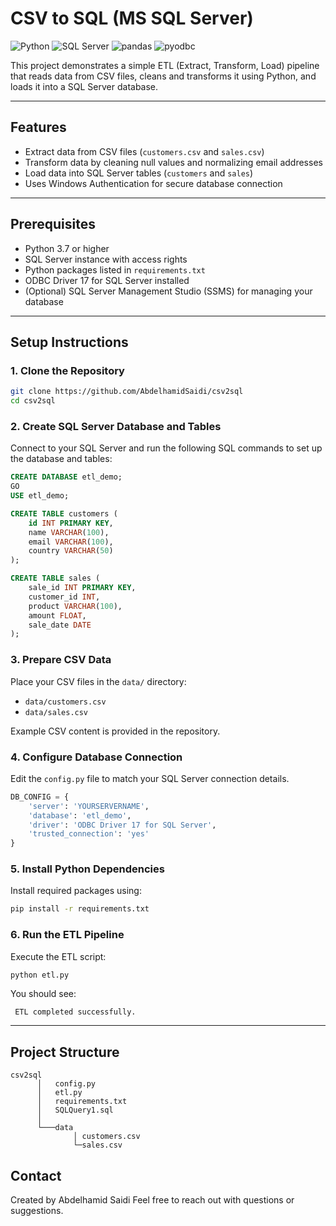 # CSV to SQL (MS SQL Server)
![Python](https://img.shields.io/badge/Python-3.7+-blue?logo=python&logoColor=white)
![SQL Server](https://img.shields.io/badge/SQL_Server-2022-blue?logo=microsoftsqlserver&logoColor=white)
![pandas](https://img.shields.io/badge/pandas-1.5+-blue)
![pyodbc](https://img.shields.io/badge/pyodbc-4.0+-green)

This project demonstrates a simple ETL (Extract, Transform, Load) pipeline that reads data from CSV files, cleans and transforms it using Python, and loads it into a SQL Server database.

---

## Features

- Extract data from CSV files (`customers.csv` and `sales.csv`)
- Transform data by cleaning null values and normalizing email addresses
- Load data into SQL Server tables (`customers` and `sales`)
- Uses Windows Authentication for secure database connection

---

## Prerequisites

- Python 3.7 or higher
- SQL Server instance with access rights
- Python packages listed in `requirements.txt`
- ODBC Driver 17 for SQL Server installed
- (Optional) SQL Server Management Studio (SSMS) for managing your database

---

## Setup Instructions

### 1. Clone the Repository

```bash
git clone https://github.com/AbdelhamidSaidi/csv2sql
cd csv2sql
```



### 2. Create SQL Server Database and Tables

Connect to your SQL Server and run the following SQL commands to set up the database and tables:

```sql
CREATE DATABASE etl_demo;
GO
USE etl_demo;

CREATE TABLE customers (
    id INT PRIMARY KEY,
    name VARCHAR(100),
    email VARCHAR(100),
    country VARCHAR(50)
);

CREATE TABLE sales (
    sale_id INT PRIMARY KEY,
    customer_id INT,
    product VARCHAR(100),
    amount FLOAT,
    sale_date DATE
);
```

### 3. Prepare CSV Data

Place your CSV files in the `data/` directory:

* `data/customers.csv`
* `data/sales.csv`

Example CSV content is provided in the repository.

### 4. Configure Database Connection

Edit the `config.py` file to match your SQL Server connection details.

```python
DB_CONFIG = {
    'server': 'YOURSERVERNAME',         
    'database': 'etl_demo',
    'driver': 'ODBC Driver 17 for SQL Server',
    'trusted_connection': 'yes'            
}
```

### 5. Install Python Dependencies

Install required packages using:

```bash
pip install -r requirements.txt
```

### 6. Run the ETL Pipeline

Execute the ETL script:

```bash
python etl.py
```

You should see:

```
 ETL completed successfully.
```

---

## Project Structure

```
csv2sql
      │   config.py
      │   etl.py
      │   requirements.txt
      │   SQLQuery1.sql
      │
      └───data
              │ customers.csv
              └─sales.csv 
```

## Contact

Created by Abdelhamid Saidi
Feel free to reach out with questions or suggestions.
